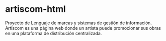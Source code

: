 # artiscom-html
Proyecto de Lenguaje de marcas y sistemas de gestión de información. Artiscom es una página web donde un artista puede promocionar sus obras en una plataforma de distribución centralizada.
